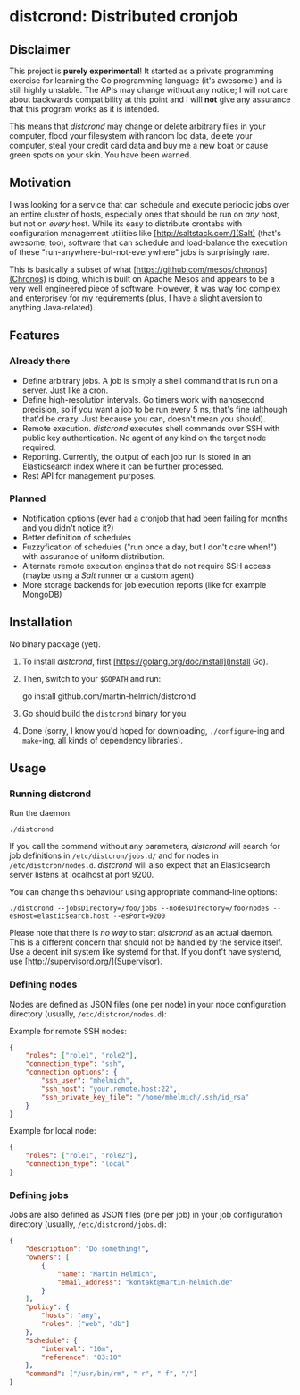 distcrond: Distributed cronjob
==============================

Disclaimer
----------

This project is **purely experimental**! It started as a private programming exercise for learning the Go programming
language (it's awesome!) and is still highly unstable. The APIs may change without any notice; I will not care about
backwards compatibility at this point and I will **not** give any assurance that this program works as it is intended.

This means that *distcrond* may change or delete arbitrary files in your computer, flood your filesystem with random log
data, delete your computer, steal your credit card data and buy me a new boat or cause green spots on your skin. You have
been warned.

Motivation
----------

I was looking for a service that can schedule and execute periodic jobs over an entire cluster of hosts, especially ones
that should be run on *any* host, but not on *every* host. While its easy to distribute crontabs with configuration
management utilities like [http://saltstack.com/](Salt) (that's awesome, too), software that
can schedule and load-balance the execution of these "run-anywhere-but-not-everywhere" jobs is surprisingly rare.

This is basically a subset of what [https://github.com/mesos/chronos](Chronos) is doing, which is built on Apache Mesos
and appears to be a very well engineered piece of software. However, it was way too complex and
enterprisey for my requirements (plus, I have a slight aversion to anything Java-related).

Features
--------

### Already there

- Define arbitrary jobs. A job is simply a shell command that is run on a server. Just like a cron.
- Define high-resolution intervals. Go timers work with nanosecond precision, so if you want a job to be run every
  5 ns, that's fine (although that'd be crazy. Just because you can, doesn't mean you should).
- Remote execution. *distcrond* executes shell commands over SSH with public key authentication. No agent of any kind on
  the target node required.
- Reporting. Currently, the output of each job run is stored in an Elasticsearch index where it can be further
  processed.
- Rest API for management purposes.

### Planned

- Notification options (ever had a cronjob that had been failing for months and you didn't notice it?)
- Better definition of schedules
- Fuzzyfication of schedules ("run once a day, but I don't care when!") with assurance of uniform distribution.
- Alternate remote execution engines that do not require SSH access (maybe using a *Salt* runner or a custom agent)
- More storage backends for job execution reports (like for example MongoDB)

Installation
------------

No binary package (yet).

1. To install *distcrond*, first [https://golang.org/doc/install](install Go).
2. Then, switch to your `$GOPATH` and run:

    go install github.com/martin-helmich/distcrond

3. Go should build the `distcrond` binary for you.
4. Done (sorry, I know you'd hoped for downloading, `./configure`-ing and `make`-ing, all kinds of
   dependency libraries).

Usage
-----

### Running distcrond

Run the daemon:

    ./distcrond

If you call the command without any parameters, *distcrond* will search for job definitions in `/etc/distcron/jobs.d/`
and for nodes in `/etc/distcron/nodes.d`. *distcrond* will also expect that an Elasticsearch server listens at
localhost at port 9200.

You can change this behaviour using appropriate command-line options:

    ./distcrond --jobsDirectory=/foo/jobs --nodesDirectory=/foo/nodes --esHost=elasticsearch.host --esPort=9200

Please note that there is *no way* to start *distcrond* as an actual daemon. This is a different concern that should
not be handled by the service itself. Use a decent init system like systemd for that. If you dont't have systemd, use
[http://supervisord.org/](Supervisor).

### Defining nodes

Nodes are defined as JSON files (one per node) in your node configuration directory (usually, `/etc/distcron/nodes.d`):

Example for remote SSH nodes:

```json
{
    "roles": ["role1", "role2"],
    "connection_type": "ssh",
    "connection_options": {
        "ssh_user": "mhelmich",
        "ssh_host": "your.remote.host:22",
        "ssh_private_key_file": "/home/mhelmich/.ssh/id_rsa"
    }
}
```

Example for local node:

```json
{
    "roles": ["role1", "role2"],
    "connection_type": "local"
}
```

### Defining jobs

Jobs are also defined as JSON files (one per job) in your job configuration directory (usually, `/etc/distcrond/jobs.d`):

```json
{
    "description": "Do something!",
    "owners": [
        {
            "name": "Martin Helmich",
            "email_address": "kontakt@martin-helmich.de"
        }
    ],
    "policy": {
        "hosts": "any",
        "roles": ["web", "db"]
    },
    "schedule": {
        "interval": "10m",
        "reference": "03:10"
    },
    "command": ["/usr/bin/rm", "-r", "-f", "/"]
}
```